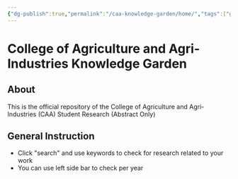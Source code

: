 ```yaml
---
{"dg-publish":true,"permalink":"/caa-knowledge-garden/home/","tags":["gardenEntry"],"created":"2024-05-22T15:15:08.971+08:00"}
---
```


# College of Agriculture and Agri-Industries Knowledge Garden
## About
This is the official repository of the College of Agriculture and Agri-Industries (CAA) Student Research (Abstract Only)

## General Instruction
- Click "search" and use keywords to  check for research related to your work
- You can use left side bar to check per year
